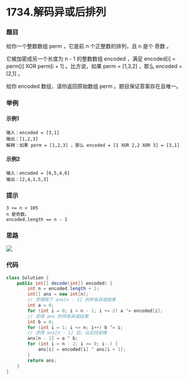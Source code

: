 # 1734.解码异或后排列

### 题目

给你一个整数数组 perm ，它是前 n 个正整数的排列，且 n 是个 奇数 。

它被加密成另一个长度为 n - 1 的整数数组 encoded ，满足 encoded[i] = perm[i] XOR perm[i + 1] 。比方说，如果 perm = [1,3,2] ，那么 encoded = [2,1] 。

给你 encoded 数组，请你返回原始数组 perm 。题目保证答案存在且唯一。

### 举例

#### 示例1

```
输入：encoded = [3,1]
输出：[1,2,3]
解释：如果 perm = [1,2,3] ，那么 encoded = [1 XOR 2,2 XOR 3] = [3,1]
```

#### 示例2

```
输入：encoded = [6,5,4,6]
输出：[2,4,1,5,3]
```

### 提示

```
3 <= n < 105
n 是奇数。
encoded.length == n - 1
```

### 思路

![](/Users/sunwj/Documents/GitHub/gitbook_leetcode/gitbook_leetcode/image/解码异或后的排列思路.png)

### 代码

```java
class Solution {
    public int[] decode(int[] encoded) {
        int n = encoded.length + 1;
        int[] ans = new int[n];
        // 求得除了 ans[n - 1] 的所有异或结果
        int a = 0;
        for (int i = 0; i < n - 1; i += 2) a ^= encoded[i];
        // 求得 ans 的所有异或结果
        int b = 0;
        for (int i = 1; i <= n; i++) b ^= i;
        // 求得 ans[n - 1] 后，从后往前做
        ans[n - 1] = a ^ b;
        for (int i = n - 2; i >= 0; i--) {
            ans[i] = encoded[i] ^ ans[i + 1];
        }
        return ans;
    }
}

```



